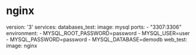 # nginx
version: '3'
services:
    databases_test:
      image: mysql
      ports:
      - "3307:3306"
      environment:
      - MYSQL_ROOT_PASSWORD=password
      - MYSQL_USER=user
      - MYSQL_PASSWORD=password
      - MYSQL_DATABASE=demodb
    web_test:
      image: nginx
